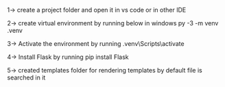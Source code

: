 1-> create a project folder and open it in vs code or in other IDE

2-> create virtual environment by running below in windows
    py -3 -m venv .venv

3-> Activate the environment by running
    .venv\Scripts\activate

4-> Install Flask by running
    pip install Flask

5-> created templates folder for rendering templates by default file is searched in it


